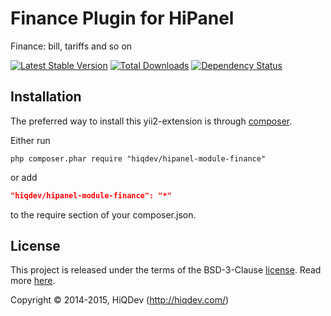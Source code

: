 Finance Plugin for HiPanel
==========================

Finance: bill, tariffs and so on

[![Latest Stable Version](https://poser.pugx.org/hiqdev/hipanel-module-finance/v/stable)](//packagist.org/packages/hiqdev/hipanel-module-finance)
[![Total Downloads](https://poser.pugx.org/hiqdev/hipanel-module-finance/downloads)](//packagist.org/packages/hiqdev/hipanel-module-finance)
[![Dependency Status](https://www.versioneye.com/php/hiqdev:hipanel-module-finance/dev-master/badge.svg)](https://www.versioneye.com/php/hiqdev:hipanel-module-finance/dev-master)

## Installation

The preferred way to install this yii2-extension is through [composer](http://getcomposer.org/download/).

Either run

```
php composer.phar require "hiqdev/hipanel-module-finance"
```

or add

```json
"hiqdev/hipanel-module-finance": "*"
```

to the require section of your composer.json.

## License

This project is released under the terms of the BSD-3-Clause [license](https://github.com/hiqdev/hipanel-module-finance/blob/master/LICENSE).
Read more [here](http://choosealicense.com/licenses/bsd-3-clause).

Copyright © 2014-2015, HiQDev (http://hiqdev.com/)
